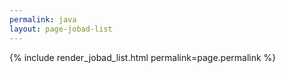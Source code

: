 ```yaml
---
permalink: java
layout: page-jobad-list
---
```

{% include render_jobad_list.html permalink=page.permalink %}

